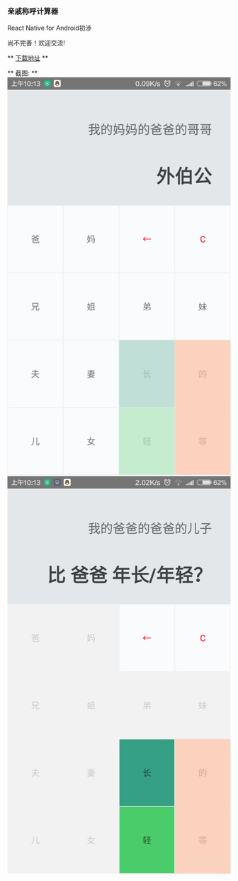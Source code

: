### 亲戚称呼计算器

React Native for Android初涉

尚不完善！欢迎交流!

** [下载地址](http://workhard.top/app-release.apk) **

** 截图: **
![](./screenshot2.png)
![](./screenshot1.png)

